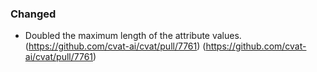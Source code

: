 ### Changed

- Doubled the maximum length of the attribute values. (<https://github.com/cvat-ai/cvat/pull/7761>)
  (<https://github.com/cvat-ai/cvat/pull/7761>)

